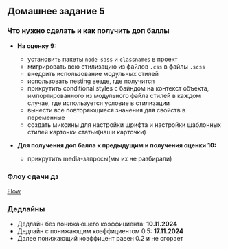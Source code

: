 ## Домашнее задание 5


### Что нужно сделать и как получить доп баллы

+ **На оценку 9:**
    - установить пакеты `node-sass` и `classnames` в проект
    - мигрировать всю стилизацию из файлов `.css` в файлы `.scss`
    - внедрить использование модульных стилей
    - использовать nesting везде, где получится
    - прикрутить conditional styles с байндом на контекст объекта, импортированного из модульного файла стилей в каждом случае, где используется условие в стилизации
    - вынести все повторяющиеся значения для свойств в переменные
    - создать миксины для настройки шрифта и настройки шаблонных стилей карточки статьи(наши карточки)

+ **Для получения доп балла к предыдущим и получения оценки 10:**
    - прикрутить media-запросы(мы их не разбирали)


### Флоу сдачи дз

[Flow](../../additional/docs/homework-flow.md)


### Дедлайны

- Дедлайн без понижающего коэффициента: **10.11.2024**
- Дедлайн с понижающим коэффициентом 0.5: **17.11.2024**
- Далее понижающий коэффицент равен 0.2 и не сгорает

